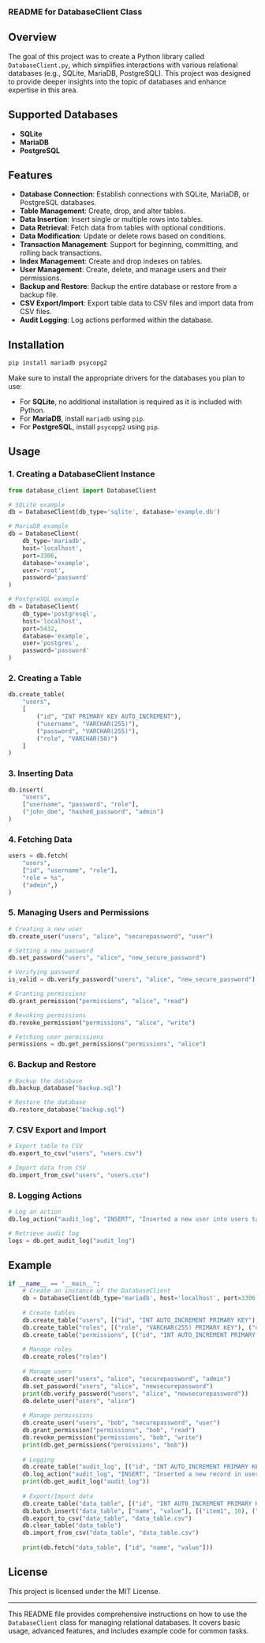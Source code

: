 ### README for DatabaseClient Class

## Overview

The goal of this project was to create a Python library called `DatabaseClient.py`, which simplifies interactions with various relational databases (e.g., SQLite, MariaDB, PostgreSQL). This project was designed to provide deeper insights into the topic of databases and enhance expertise in this area.

## Supported Databases

- **SQLite**
- **MariaDB**
- **PostgreSQL**

## Features

- **Database Connection**: Establish connections with SQLite, MariaDB, or PostgreSQL databases.
- **Table Management**: Create, drop, and alter tables.
- **Data Insertion**: Insert single or multiple rows into tables.
- **Data Retrieval**: Fetch data from tables with optional conditions.
- **Data Modification**: Update or delete rows based on conditions.
- **Transaction Management**: Support for beginning, committing, and rolling back transactions.
- **Index Management**: Create and drop indexes on tables.
- **User Management**: Create, delete, and manage users and their permissions.
- **Backup and Restore**: Backup the entire database or restore from a backup file.
- **CSV Export/Import**: Export table data to CSV files and import data from CSV files.
- **Audit Logging**: Log actions performed within the database.

## Installation

```bash
pip install mariadb psycopg2
```

Make sure to install the appropriate drivers for the databases you plan to use:
- For **SQLite**, no additional installation is required as it is included with Python.
- For **MariaDB**, install `mariadb` using `pip`.
- For **PostgreSQL**, install `psycopg2` using `pip`.

## Usage

### 1. Creating a DatabaseClient Instance

```python
from database_client import DatabaseClient

# SQLite example
db = DatabaseClient(db_type='sqlite', database='example.db')

# MariaDB example
db = DatabaseClient(
    db_type='mariadb',
    host='localhost',
    port=3306,
    database='example',
    user='root',
    password='password'
)

# PostgreSQL example
db = DatabaseClient(
    db_type='postgresql',
    host='localhost',
    port=5432,
    database='example',
    user='postgres',
    password='password'
)
```

### 2. Creating a Table

```python
db.create_table(
    "users",
    [
        ("id", "INT PRIMARY KEY AUTO_INCREMENT"),
        ("username", "VARCHAR(255)"),
        ("password", "VARCHAR(255)"),
        ("role", "VARCHAR(50)")
    ]
)
```

### 3. Inserting Data

```python
db.insert(
    "users",
    ["username", "password", "role"],
    ("john_doe", "hashed_password", "admin")
)
```

### 4. Fetching Data

```python
users = db.fetch(
    "users",
    ["id", "username", "role"],
    "role = %s",
    ("admin",)
)
```

### 5. Managing Users and Permissions

```python
# Creating a new user
db.create_user("users", "alice", "securepassword", "user")

# Setting a new password
db.set_password("users", "alice", "new_secure_password")

# Verifying password
is_valid = db.verify_password("users", "alice", "new_secure_password")

# Granting permissions
db.grant_permission("permissions", "alice", "read")

# Revoking permissions
db.revoke_permission("permissions", "alice", "write")

# Fetching user permissions
permissions = db.get_permissions("permissions", "alice")
```

### 6. Backup and Restore

```python
# Backup the database
db.backup_database("backup.sql")

# Restore the database
db.restore_database("backup.sql")
```

### 7. CSV Export and Import

```python
# Export table to CSV
db.export_to_csv("users", "users.csv")

# Import data from CSV
db.import_from_csv("users", "users.csv")
```

### 8. Logging Actions

```python
# Log an action
db.log_action("audit_log", "INSERT", "Inserted a new user into users table")

# Retrieve audit log
logs = db.get_audit_log("audit_log")
```

## Example

```python
if __name__ == "__main__":
    # Create an instance of the DatabaseClient
    db = DatabaseClient(db_type='mariadb', host='localhost', port=3306, database='example', user='root', password='password')
    
    # Create tables
    db.create_table("users", [("id", "INT AUTO_INCREMENT PRIMARY KEY"), ("username", "VARCHAR(255)"), ("password", "VARCHAR(255)"), ("role", "VARCHAR(255)")])
    db.create_table("roles", [("role", "VARCHAR(255) PRIMARY KEY"), ("description", "TEXT")])
    db.create_table("permissions", [("id", "INT AUTO_INCREMENT PRIMARY KEY"), ("username", "VARCHAR(255)"), ("permission", "VARCHAR(255)")])
    
    # Manage roles
    db.create_roles("roles")
    
    # Manage users
    db.create_user("users", "alice", "securepassword", "admin")
    db.set_password("users", "alice", "newsecurepassword")
    print(db.verify_password("users", "alice", "newsecurepassword"))
    db.delete_user("users", "alice")
    
    # Manage permissions
    db.create_user("users", "bob", "securepassword", "user")
    db.grant_permission("permissions", "bob", "read")
    db.revoke_permission("permissions", "bob", "write")
    print(db.get_permissions("permissions", "bob"))
    
    # Logging
    db.create_table("audit_log", [("id", "INT AUTO_INCREMENT PRIMARY KEY"), ("action", "VARCHAR(255)"), ("details", "TEXT")])
    db.log_action("audit_log", "INSERT", "Inserted a new record in users table")
    print(db.get_audit_log("audit_log"))
    
    # Export/Import data
    db.create_table("data_table", [("id", "INT AUTO_INCREMENT PRIMARY KEY"), ("name", "VARCHAR(255)"), ("value", "INT")])
    db.batch_insert("data_table", ["name", "value"], [("item1", 10), ("item2", 20)])
    db.export_to_csv("data_table", "data_table.csv")
    db.clear_table("data_table")
    db.import_from_csv("data_table", "data_table.csv")
    
    print(db.fetch("data_table", ["id", "name", "value"]))
```

## License

This project is licensed under the MIT License.

---

This README file provides comprehensive instructions on how to use the `DatabaseClient` class for managing relational databases. It covers basic usage, advanced features, and includes example code for common tasks.
